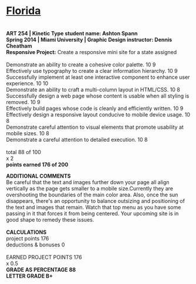 # [Florida](https://spannam.github.io/Florida/)
<br>
<strong>ART 254 | Kinetic Type student name: Ashton Spann <br>
Spring 2014 | Miami University | Graphic Design instructor: Dennis Cheatham</strong>
<br>
<strong>Responsive Project:</strong> Create a responsive mini site for a state assigned<br>
<br>
Demonstrate an ability to create a cohesive color palette. 10 9 <br>
Effectively use typography to create a clear information hierarchy. 10 9<br>
Successfully implement at least one interactive component to enhance user experience. 10 10<br>
Demonstrate an ability to craft a multi-column layout in HTML/CSS. 10 8<br>
Successfully design a web page whose content is usable when all styling is removed. 10 9<br>
Effectively build pages whose code is cleanly and efficiently written. 10 9<br>
Effectively design a responsive layout conducive to mobile device usage. 10 8 <br>
Demonstrate careful attention to visual elements that promote usability at mobile sizes. 10 8<br>
Demonstrate a careful attention to detailed execution. 10 8<br>
<br>
total 88 of 100 <br>
x 2<br>
<strong>points earned 176 of 200</strong>
<br>

<strong>ADDITIONAL COMMENTS</strong><br>
Be careful that the text and images further down your page all align vertically as the
page gets smaller to a mobile size.Currently they are overshooting the boundaries of the
main color area. Also, once the sun disappears, there's an opportunity to balance
outsizing and positioning of the text and images that remain. Watch that top menu as
you have some passing in it that forces it from being centered. Your upcoming site is in
good shape to remedy these issues.
<br>
<br>
<strong>CALCULATIONS</strong><br>
project points 176<br>
deductions & bonuses 0<br>
<br>
EARNED PROJECT POINTS 176<br>
x 0.5
<br>
<strong>GRADE AS PERCENTAGE 88 </strong><br>
<strong>LETTER GRADE B+</strong>

